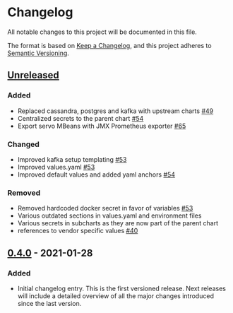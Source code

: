# Changelog

All notable changes to this project will be documented in this file.

The format is based on [Keep a Changelog](https://keepachangelog.com/en/1.0.0/),
and this project adheres to [Semantic Versioning](https://semver.org/spec/v2.0.0.html).

## [Unreleased](xxx)

### Added

- Replaced cassandra, postgres and kafka with upstream charts [#49](https://github.com/Telecominfraproject/wlan-cloud-helm/pull/49)
- Centralized secrets to the parent chart [#54](https://github.com/Telecominfraproject/wlan-cloud-helm/pull/54)
- Export servo MBeans with JMX Prometheus exporter [#65](https://github.com/Telecominfraproject/wlan-cloud-helm/pull/65)

### Changed

- Improved kafka setup templating [#53](https://github.com/Telecominfraproject/wlan-cloud-helm/pull/53)
- Improved values.yaml [#53](https://github.com/Telecominfraproject/wlan-cloud-helm/pull/53)
- Improved default values and added yaml anchors [#54](https://github.com/Telecominfraproject/wlan-cloud-helm/pull/54)

### Removed

- Removed hardcoded docker secret in favor of variables [#53](https://github.com/Telecominfraproject/wlan-cloud-helm/pull/53)
- Various outdated sections in values.yaml and environment files
- Various secrets in subcharts as they are now part of the parent chart
- references to vendor specific values [#40](https://github.com/Telecominfraproject/wlan-cloud-helm/pull/40)

## [0.4.0](https://github.com/Telecominfraproject/wlan-cloud-helm/compare/f7c67645736e3dac498e2caec8c267f04d08b7bc...v0.4) - 2021-01-28

### Added

- Initial changelog entry. This is the first versioned release. Next releases will include a detailed overview of all the major changes introduced since the last version.

